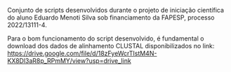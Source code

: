 Conjunto de scripts desenvolvidos durante o projeto de iniciação científica do aluno Eduardo Menoti Silva sob financiamento da FAPESP, processo 2022/13111-4.

Para o bom funcionamento do script desenvolvido, é fundamental o download dos dados de alinhamento CLUSTAL disponibilizados no link:
https://drive.google.com/file/d/18zFyeWcrTIstM4N-KX8Dl3aR8p_RPmMY/view?usp=drive_link

